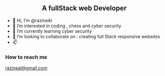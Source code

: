 <h2 align='center'>A fullStack web Developer</h3>




- 👋 Hi, I’m @razineAl
- 👀 I’m interested in coding , chess and cyber security
- 🌱 I’m currently learning cyber security
- 💞️ I’m looking to collaborate on : creating full Stack responsive websites
- 📫
<h3>How to reach me</h3>
<a href='mailto:razineal@gmail.com'>razineal@gmail.com</a>
 


<!---
razineAl/razineAl is a ✨ special ✨ repository because its `README.md` (this file) appears on your GitHub profile.
You can click the Preview link to take a look at your changes.
--->
